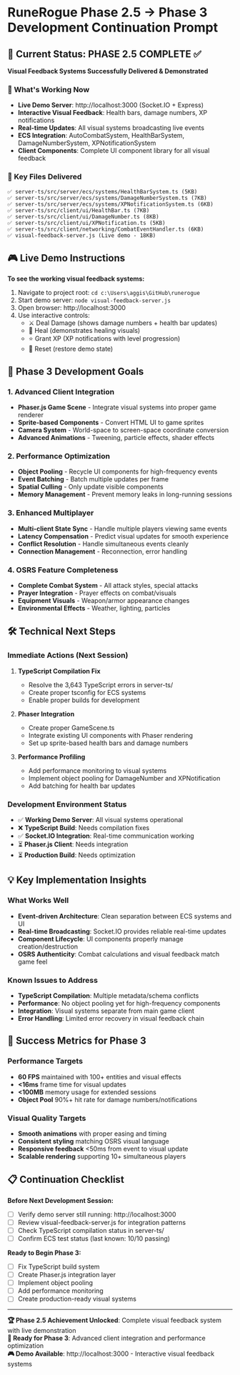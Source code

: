# RuneRogue Phase 2.5 → Phase 3 Development Continuation Prompt

## 🎯 Current Status: PHASE 2.5 COMPLETE ✅

**Visual Feedback Systems Successfully Delivered & Demonstrated**

### 🚀 What's Working Now
- **Live Demo Server**: http://localhost:3000 (Socket.IO + Express)
- **Interactive Visual Feedback**: Health bars, damage numbers, XP notifications
- **Real-time Updates**: All visual systems broadcasting live events
- **ECS Integration**: AutoCombatSystem, HealthBarSystem, DamageNumberSystem, XPNotificationSystem
- **Client Components**: Complete UI component library for all visual feedback

### 📂 Key Files Delivered
```
✅ server-ts/src/server/ecs/systems/HealthBarSystem.ts (5KB)
✅ server-ts/src/server/ecs/systems/DamageNumberSystem.ts (7KB)  
✅ server-ts/src/server/ecs/systems/XPNotificationSystem.ts (6KB)
✅ server-ts/src/client/ui/HealthBar.ts (7KB)
✅ server-ts/src/client/ui/DamageNumber.ts (8KB)
✅ server-ts/src/client/ui/XPNotification.ts (5KB)
✅ server-ts/src/client/networking/CombatEventHandler.ts (6KB)
✅ visual-feedback-server.js (Live demo - 18KB)
```

## 🎮 Live Demo Instructions

**To see the working visual feedback systems:**
1. Navigate to project root: `cd c:\Users\aggis\GitHub\runerogue`
2. Start demo server: `node visual-feedback-server.js`
3. Open browser: http://localhost:3000
4. Use interactive controls:
   - ⚔️ Deal Damage (shows damage numbers + health bar updates)
   - 💚 Heal (demonstrates healing visuals)
   - ⭐ Grant XP (XP notifications with level progression)
   - 🔄 Reset (restore demo state)

## 🎯 Phase 3 Development Goals

### 1. **Advanced Client Integration** 
- **Phaser.js Game Scene** - Integrate visual systems into proper game renderer
- **Sprite-based Components** - Convert HTML UI to game sprites
- **Camera System** - World-space to screen-space coordinate conversion
- **Advanced Animations** - Tweening, particle effects, shader effects

### 2. **Performance Optimization**
- **Object Pooling** - Recycle UI components for high-frequency events
- **Event Batching** - Batch multiple updates per frame
- **Spatial Culling** - Only update visible components
- **Memory Management** - Prevent memory leaks in long-running sessions

### 3. **Enhanced Multiplayer**
- **Multi-client State Sync** - Handle multiple players viewing same events
- **Latency Compensation** - Predict visual updates for smooth experience
- **Conflict Resolution** - Handle simultaneous events cleanly
- **Connection Management** - Reconnection, error handling

### 4. **OSRS Feature Completeness**
- **Complete Combat System** - All attack styles, special attacks
- **Prayer Integration** - Prayer effects on combat/visuals
- **Equipment Visuals** - Weapon/armor appearance changes
- **Environmental Effects** - Weather, lighting, particles

## 🛠️ Technical Next Steps

### Immediate Actions (Next Session)
1. **TypeScript Compilation Fix**
   - Resolve the 3,643 TypeScript errors in server-ts/
   - Create proper tsconfig for ECS systems
   - Enable proper builds for development

2. **Phaser Integration**
   - Create proper GameScene.ts 
   - Integrate existing UI components with Phaser rendering
   - Set up sprite-based health bars and damage numbers

3. **Performance Profiling**
   - Add performance monitoring to visual systems
   - Implement object pooling for DamageNumber and XPNotification
   - Add batching for health bar updates

### Development Environment Status
- ✅ **Working Demo Server**: All visual systems operational
- ❌ **TypeScript Build**: Needs compilation fixes
- ✅ **Socket.IO Integration**: Real-time communication working
- ⏳ **Phaser.js Client**: Needs integration
- ⏳ **Production Build**: Needs optimization

## 💡 Key Implementation Insights

### What Works Well
- **Event-driven Architecture**: Clean separation between ECS systems and UI
- **Real-time Broadcasting**: Socket.IO provides reliable real-time updates
- **Component Lifecycle**: UI components properly manage creation/destruction
- **OSRS Authenticity**: Combat calculations and visual feedback match game feel

### Known Issues to Address
- **TypeScript Compilation**: Multiple metadata/schema conflicts
- **Performance**: No object pooling yet for high-frequency components
- **Integration**: Visual systems separate from main game client
- **Error Handling**: Limited error recovery in visual feedback chain

## 🎯 Success Metrics for Phase 3

### Performance Targets
- **60 FPS** maintained with 100+ entities and visual effects
- **<16ms** frame time for visual updates
- **<100MB** memory usage for extended sessions
- **Object Pool** 90%+ hit rate for damage numbers/notifications

### Visual Quality Targets
- **Smooth animations** with proper easing and timing
- **Consistent styling** matching OSRS visual language
- **Responsive feedback** <50ms from event to visual update
- **Scalable rendering** supporting 10+ simultaneous players

## 📋 Continuation Checklist

**Before Next Development Session:**
- [ ] Verify demo server still running: http://localhost:3000
- [ ] Review visual-feedback-server.js for integration patterns
- [ ] Check TypeScript compilation status in server-ts/
- [ ] Confirm ECS test status (last known: 10/10 passing)

**Ready to Begin Phase 3:**
- [ ] Fix TypeScript build system
- [ ] Create Phaser.js integration layer  
- [ ] Implement object pooling
- [ ] Add performance monitoring
- [ ] Create production-ready visual systems

---

**🏆 Phase 2.5 Achievement Unlocked**: Complete visual feedback system with live demonstration  
**🚀 Ready for Phase 3**: Advanced client integration and performance optimization  
**🎮 Demo Available**: http://localhost:3000 - Interactive visual feedback systems
